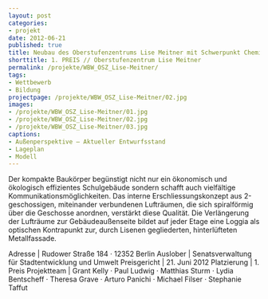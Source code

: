 ```yaml
---
layout: post
categories:
- projekt
date: 2012-06-21
published: true
title: Neubau des Oberstufenzentrums Lise Meitner mit Schwerpunkt Chemie, Physik, Biologie und Informatik
shorttitle: 1. PREIS // Oberstufenzentrum Lise Meitner
permalink: /projekte/WBW_OSZ_Lise-Meitner/
tags: 
- Wettbewerb
- Bildung
projectpage: /projekte/WBW_OSZ_Lise-Meitner/02.jpg
images:
- /projekte/WBW_OSZ_Lise-Meitner/01.jpg
- /projekte/WBW_OSZ_Lise-Meitner/02.jpg
- /projekte/WBW_OSZ_Lise-Meitner/03.jpg
captions:
- Außenperspektive – Aktueller Entwurfsstand
- Lageplan
- Modell
---
```

Der kompakte Baukörper begünstigt nicht nur ein ökonomisch und ökologisch effizientes Schulgebäude sondern schafft auch vielfältige Kommunikationsmöglichkeiten. Das interne Erschliessungskonzept aus 2-geschossigen, miteinander verbundenen Lufträumen, die sich spiralförmig über die Geschosse anordnen, verstärkt diese Qualität. Die Verlängerung der Lufträume zur Gebäudeaußenseite bildet auf jeder Etage eine Loggia als optischen Kontrapunkt zur, durch Lisenen gegliederten, hinterlüfteten Metallfassade.

Adresse			|	Rudower Straße 184 · 12352 Berlin
Auslober		|	Senatsverwaltung für Stadtentwicklung und Umwelt
Preisgericht	|	21. Juni 2012
Platzierung		|	1. Preis
Projektteam		|	Grant Kelly · Paul Ludwig · Matthias Sturm · Lydia Bentscheff · Theresa Grave · Arturo Panichi · Michael Filser · Stephanie Taffut